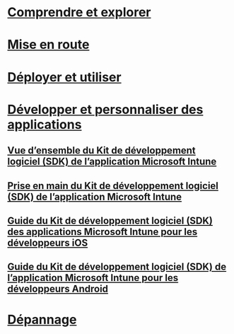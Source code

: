 # [Comprendre et explorer](/intune/understand-explore/introduction-to-microsoft-intune)
# [Mise en route](/intune/get-started/what-to-know-before-you-start-microsoft-intune)
# [Déployer et utiliser](/intune/deploy-use/overview-of-device-and-app-lifecycles-in-microsoft-intune)
# [Développer et personnaliser des applications](intune-app-sdk.md)
## [Vue d’ensemble du Kit de développement logiciel (SDK) de l’application Microsoft Intune](intune-app-sdk.md)
## [Prise en main du Kit de développement logiciel (SDK) de l’application Microsoft Intune](intune-app-sdk-get-started.md)
## [Guide du Kit de développement logiciel (SDK) des applications Microsoft Intune pour les développeurs iOS](intune-app-sdk-ios.md)
## [Guide du Kit de développement logiciel (SDK) de l’application Microsoft Intune pour les développeurs Android](intune-app-sdk-android.md)
# [Dépannage](/intune/troubleshoot/how-to-get-support-for-microsoft-intune)


<!--HONumber=Jun16_HO1-->


